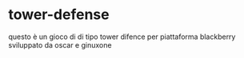 # tower-defense
questo è un gioco di di tipo tower difence per piattaforma blackberry
sviluppato da oscar e ginuxone
